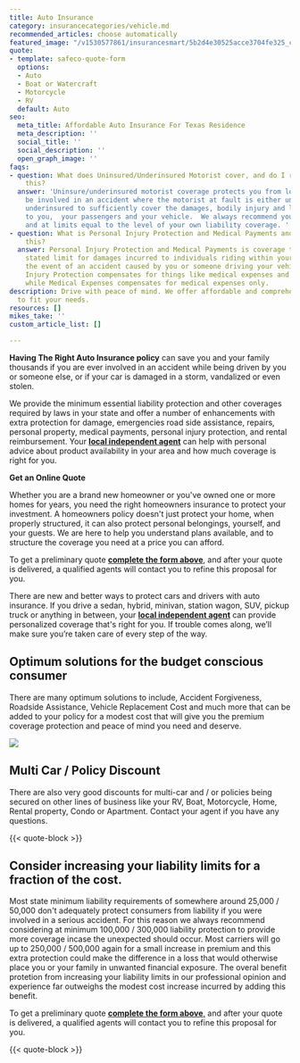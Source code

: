 ```yaml
---
title: Auto Insurance
category: insurancecategories/vehicle.md
recommended_articles: choose automatically
featured_image: "/v1530577861/insurancesmart/5b2d4e30525acce3704fe325_cam-bowers-124438-unsplash%20%281%29.jpg"
quote:
- template: safeco-quote-form
  options:
  - Auto
  - Boat or Watercraft
  - Motorcycle
  - RV
  default: Auto
seo:
  meta_title: Affordable Auto Insurance For Texas Residence
  meta_description: ''
  social_title: ''
  social_description: ''
  open_graph_image: ''
faqs:
- question: What does Uninsured/Underinsured Motorist cover, and do I really need
    this?
  answer: 'Uninsure/underinsured motorist coverage protects you from loss should you
    be involved in an accident where the motorist at fault is either uninsured or
    underinsured to sufficiently cover the damages, bodily injury and loss incurred
    to you,  your passengers and your vehicle.  We always recommend you purchase this
    and at limits equal to the level of your own liability coverage. '
- question: What is Personal Injury Protection and Medical Payments and do I need
    this?
  answer: Personal Injury Protection and Medical Payments is coverage that pays a
    stated limit for damages incurred to individuals riding within your vehicle in
    the event of an accident caused by you or someone driving your vehicle.  Personal
    Injury Protection compensates for things like medical expenses and lost wages
    while Medical Expenses compensates for medical expenses only.
description: Drive with peace of mind. We offer affordable and comprehensive plans
  to fit your needs.
resources: []
mikes_take: ''
custom_article_list: []

---
```

**Having The Right Auto Insurance policy** can save you and your family thousands if you are ever involved in an accident while being driven by you or someone else, or if your car is damaged in a storm, vandalized or even stolen.

We provide the minimum essential liability protection and other coverages required by laws in your state and offer a number of enhancements with extra protection for damage, emergencies road side assistance, repairs, personal property, medical payments, personal injury protection, and rental reimbursement. Your [**local independent agent**](https://insurance-agent.safeco.com/find-an-insurance-agency/app) can help with personal advice about product availability in your area and how much coverage is right for you.

**Get an Online Quote**

Whether you are a brand new homeowner or you've owned one or more homes for years, you need the right homeowners insurance to protect your investment.  A homeowners policy doesn't just protect your home, when properly structured, it can also protect personal belongings, yourself, and your guests.  We are here to help you understand plans available, and to structure the coverage you need at a price you can afford.

To get a preliminary quote [**complete the form above**,](#quote)  and after your quote is delivered, a qualified agents will contact you to refine this proposal for you.

There are new and better ways to protect cars and drivers with auto insurance. If you drive a sedan, hybrid, minivan, station wagon, SUV, pickup truck or anything in between, your [**local independent agent**](/contact) can provide personalized coverage that's right for you. If trouble comes along, we’ll make sure you’re taken care of every step of the way.

## Optimum solutions for the budget conscious consumer

There are many optimum solutions to include,  Accident Forgiveness, Roadside Assistance, Vehicle Replacement Cost and much more that can be added to your policy for a modest cost that will give you the premium coverage protection and peace of mind you need and deserve.  

![](https://res.cloudinary.com/modii/v1530419488/insurancesmart/jon-flobrant-230583-unsplash-1.jpg)

## Multi Car / Policy Discount

There are also very good discounts for multi-car and / or policies being secured on other lines of business like your RV, Boat, Motorcycle, Home, Rental property, Condo or Apartment.  Contact your agent if you have any questions.

{{< quote-block >}}

## Consider increasing your liability limits for a fraction of the cost. 

Most state minimum liability requirements of somewhere around 25,000 / 50,000 don't adequately protect consumers from liability if you were involved in a serious accident.  For this reason we always recommend considering at minimum 100,000 / 300,000 liability protection to provide more coverage incase the unexpected should occur.  Most carriers will go up to 250,000 / 500,000 again for a small increase in premium and this extra protection could make the difference in a loss that would otherwise place you or your family in unwanted financial exposure.  The overal benefit protetion from increasing your liability limits in our professional opinion and experience far outweighs the modest cost increase incurred by adding this benefit. 

To get a preliminary quote [**complete the form above**,](https://bknplar1v3nalq.preview.forestry.io/products/vehicle/auto/#quote) and after your quote is delivered, a qualified agents will contact you to refine this proposal for you.  

{{< quote-block >}}